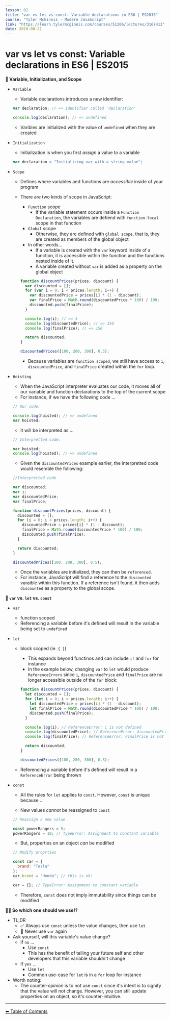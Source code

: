 ```yaml
---
lesson: 02
title: "var vs let vs const: Variable declarations in ES6 | ES2015"
course: "Tyler McGinnis - Modern JavaScript"
link: "https://learn.tylermcginnis.com/courses/51206/lectures/3167412"
date: 2018-08-21
---
```


# var vs let vs const: Variable declarations in ES6 | ES2015

**:hatching_chick: Variable, Initialization, and Scope**

- `Variable`

  - Variable declarations introduces a new identifier:

  ```js
  var declaration; // => identifier called 'declaration'

  console.log(declaration); // => undefined
  ```

  - Varibles are initialized with the value of `undefined` when they are created

- `Initialization`
  - Initialization is when you first _assign_ a value to a variable
  ```js
  var declaration = "Initializing var with a string value";
  ```
- `Scope`

  - Defines where variables and functions are _accessible_ inside of your program
  - There are two kinds of scope in JavaScript:

    - `Function` scope
      - If the variable statement occurs inside a `Function Declaration`, the variables are defiend with `function-local` scope in that function
    - `Global` scope
      - Otherwise, they are defined with `global scope`, that is, they are created as members of the global object
    - In other words...
      - If a variable is created with the `var` keyword inside of a function, it is accessible within the function and the functions nested inside of it.
      - A variable created without `var` is added as a property on the global object

    ```js
    function discountPrices(prices, discount) {
      var discounted = [];
      for (var i = 0; i < prices.length; i++) {
        var discountedPrice = prices[i] * (1 - discount);
        var finalPrice = Math.round(discountedPrice * 100) / 100;
        discounted.push(finalPrice);
      }

      console.log(i); // => 3
      console.log(discountedPrice); // => 150
      console.log(finalPrice); // => 150

      return discounted;
    }

    discountedPrices([100, 200, 300], 0.5);
    ```

    - Because variables are `function scoped`, we still have access to `i`, `discountedPrice`, and `finalPrice` created within the `for` loop.

- `Hoisting`

  - When the JavaScript interpreter evaluates our code, it moves all of our variable and function declarations to the top of the current scope
  - For instance, if we have the following code ...

  ```js
  // Our code:

  console.log(hoisted); // => undefined
  var hoisted;
  ```

  - It will be interpreted as ...

  ```js
  // Interpretted code:

  var hoisted;
  console.log(hoisted); // => undefined
  ```

  - Given the `discountedPrices` example earlier, the interpretted code would resemble the following:

  ```js
  //Interpretted code

  var discounted;
  var i;
  var discountedPrice;
  var finalPrice;

  function discountPrices(prices, discount) {
    discounted = [];
    for (i = 0; i < prices.length; i++) {
      discountedPrice = prices[i] * (1 - discount);
      finalPrice = Math.round(discountedPrice * 100) / 100;
      discounted.push(finalPrice);
    }

    return discounted;
  }

  discountedPrices([100, 200, 300], 0.5);
  ```

  - Once the variables are initialized, they can then be `referenced`.
  - For instance, JavaScript will find a reference to the `discounted` varaible within this function. If a reference isn't found, it then adds `discounted` as a property to the global scope.

**:memo: `var` vs. `let` vs. `const`**

- `var`
  - function scoped
  - Referencing a variable before it's defined will result in the variable being set to `undefined`
- `let`

  - block scoped (ie. `{ }`)

    - This expands beyond functinos and can include `if` and `for` for instance
    - In the example below, changing `var` to `let` would produce `ReferenceErrors` since `i`, `discountedPrice` and `finalPrice` are no longer accessible outside of the `for` block:

    ```js
    function discountPrices(prices, discount) {
      let discounted = [];
      for (let i = 0; i < prices.length; i++) {
        let discountedPrice = prices[i] * (1 - discount);
        let finalPrice = Math.round(discountedPrice * 100) / 100;
        discounted.push(finalPrice);
      }

      console.log(i); // ReferenceError: i is not defined
      console.log(discountedPrice); // ReferenceError: discountedPrice is not defined
      console.log(finalPrice); // ReferenceError: FinalPrice is not defined

      return discounted;
    }

    discountedPrices([100, 200, 300], 0.5);
    ```

  - Referencing a variable before it's defined will result in a `ReferenceError` being thrown

- `const`

  - All the rules for `let` applies to `const`. However, `const` is unique because ...

  - New values _cannot_ be reassigned to `const`

  ```js
  // Reassign a new value

  const powerRangers = 5;
  powerRangers = 10; // TypeError: Assignment to constant variable
  ```

  - But, properties on an object _can_ be modified

  ```js
  // Modify proprties

  const car = {
    brand: "Tesla"
  };
  car.brand = "Honda"; // this is ok!

  car = {}; // TypeError: Assignment to constant variable
  ```

  - Therefore, `const` does not imply immutability since things can be modified

**:woman_shrugging: So which one should we use!?**

- TL;DR
  - :white_check_mark: Always use `const` unless the value changes, then use `let`
  - :no_entry_sign: Never use `var` again
- Ask yourself, will this variable's value change?
  - If `no` ...
    - Use `const`
    - This has the benefit of telling your future self and other developers that this variable shouldn't change
  - If `yes` ...
    - Use `let`
    - Common use-case for `let` is in a `for` loop for instance
- Worth noting:
  - The counter-opinion is to not use `const` since it's intent is to signify that the value will not change. However, you can still update properties on an object, so it's counter-intuitive.

---

[:arrow_left: Table of Contents](./README.md)
